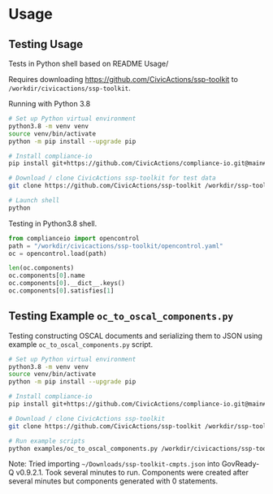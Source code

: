 # Usage

## Testing Usage

Tests in Python shell based on README Usage/

Requires downloading https://github.com/CivicActions/ssp-toolkit to `/workdir/civicactions/ssp-toolkit`.

Running with Python 3.8

```bash
# Set up Python virtual environment
python3.8 -m venv venv
source venv/bin/activate
python -m pip install --upgrade pip

# Install compliance-io
pip install git+https://github.com/CivicActions/compliance-io.git@main#egg=complianceio

# Download / clone CivicActions ssp-toolkit for test data
git clone https://github.com/CivicActions/ssp-toolkit /workdir/ssp-toolkit 

# Launch shell
python
```

Testing in Python3.8 shell.

```python
from complianceio import opencontrol
path = "/workdir/civicactions/ssp-toolkit/opencontrol.yaml"
oc = opencontrol.load(path)

len(oc.components)
oc.components[0].name
oc.components[0].__dict__.keys()
oc.components[0].satisfies[1]
```

## Testing Example `oc_to_oscal_components.py`

Testing constructing OSCAL documents and serializing them to JSON using example `oc_to_oscal_components.py` script.


```bash
# Set up Python virtual environment
python3.8 -m venv venv
source venv/bin/activate
python -m pip install --upgrade pip

# Install compliance-io
pip install git+https://github.com/CivicActions/compliance-io.git@main#egg=complianceio

# Download / clone CivicActions ssp-toolkit
git clone https://github.com/CivicActions/ssp-toolkit /workdir/ssp-toolkit 

# Run example scripts
python examples/oc_to_oscal_components.py /workdir/civicactions/ssp-toolkit/opencontrol.yaml > ~/Downloads/ssp-toolkit-cmpts.json
```

Note: Tried importing `~/Downloads/ssp-toolkit-cmpts.json` into GovReady-Q v0.9.2.1. Took several minutes to run. Components were created after several minutes but components generated with 0 statements.



